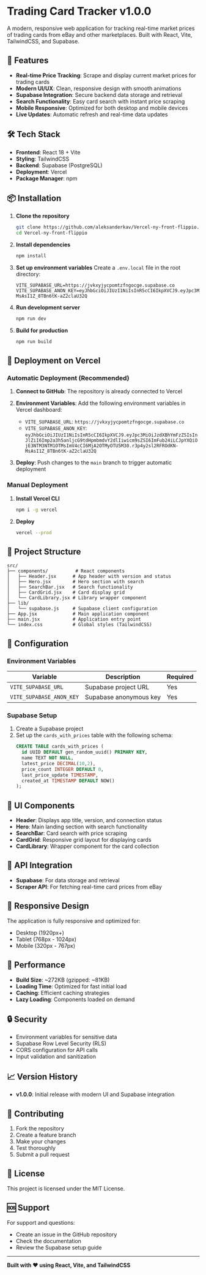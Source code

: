 # Trading Card Tracker v1.0.0

A modern, responsive web application for tracking real-time market prices of trading cards from eBay and other marketplaces. Built with React, Vite, TailwindCSS, and Supabase.

## 🚀 Features

- **Real-time Price Tracking**: Scrape and display current market prices for trading cards
- **Modern UI/UX**: Clean, responsive design with smooth animations
- **Supabase Integration**: Secure backend data storage and retrieval
- **Search Functionality**: Easy card search with instant price scraping
- **Mobile Responsive**: Optimized for both desktop and mobile devices
- **Live Updates**: Automatic refresh and real-time data updates

## 🛠️ Tech Stack

- **Frontend**: React 18 + Vite
- **Styling**: TailwindCSS
- **Backend**: Supabase (PostgreSQL)
- **Deployment**: Vercel
- **Package Manager**: npm

## 📦 Installation

1. **Clone the repository**
   ```bash
   git clone https://github.com/aleksanderkav/Vercel-ny-front-flippio.git
   cd Vercel-ny-front-flippio
   ```

2. **Install dependencies**
   ```bash
   npm install
   ```

3. **Set up environment variables**
   Create a `.env.local` file in the root directory:
   ```env
   VITE_SUPABASE_URL=https://jvkxyjycpomtzfngocge.supabase.co
   VITE_SUPABASE_ANON_KEY=eyJhbGciOiJIUzI1NiIsInR5cCI6IkpXVCJ9.eyJpc3MiOiJzdXBhYmFzZSIsInJlZiI6Imp2a3h5anljcG9tdHpmbmdvY2dlIiwicm9sZSI6ImFub24iLCJpYXQiOjE3NTM3NTM1OTMsImV4cCI6MjA2OTMyOTU5M30.r3p4y2sl2RFROdKN-MsAsI1Z_8TBn6tK-aZ2claU32Q
   ```

4. **Run development server**
   ```bash
   npm run dev
   ```

5. **Build for production**
   ```bash
   npm run build
   ```

## 🚀 Deployment on Vercel

### Automatic Deployment (Recommended)

1. **Connect to GitHub**: The repository is already connected to Vercel
2. **Environment Variables**: Add the following environment variables in Vercel dashboard:
   - `VITE_SUPABASE_URL`: `https://jvkxyjycpomtzfngocge.supabase.co`
   - `VITE_SUPABASE_ANON_KEY`: `eyJhbGciOiJIUzI1NiIsInR5cCI6IkpXVCJ9.eyJpc3MiOiJzdXBhYmFzZSIsInJlZiI6Imp2a3h5anljcG9tdHpmbmdvY2dlIiwicm9sZSI6ImFub24iLCJpYXQiOjE3NTM3NTM1OTMsImV4cCI6MjA2OTMyOTU5M30.r3p4y2sl2RFROdKN-MsAsI1Z_8TBn6tK-aZ2claU32Q`

3. **Deploy**: Push changes to the `main` branch to trigger automatic deployment

### Manual Deployment

1. **Install Vercel CLI**
   ```bash
   npm i -g vercel
   ```

2. **Deploy**
   ```bash
   vercel --prod
   ```

## 📁 Project Structure

```
src/
├── components/          # React components
│   ├── Header.jsx      # App header with version and status
│   ├── Hero.jsx        # Hero section with search
│   ├── SearchBar.jsx   # Search functionality
│   ├── CardGrid.jsx    # Card display grid
│   └── CardLibrary.jsx # Library wrapper component
├── lib/
│   └── supabase.js     # Supabase client configuration
├── App.jsx             # Main application component
├── main.jsx            # Application entry point
└── index.css           # Global styles (TailwindCSS)
```

## 🔧 Configuration

### Environment Variables

| Variable | Description | Required |
|----------|-------------|----------|
| `VITE_SUPABASE_URL` | Supabase project URL | Yes |
| `VITE_SUPABASE_ANON_KEY` | Supabase anonymous key | Yes |

### Supabase Setup

1. Create a Supabase project
2. Set up the `cards_with_prices` table with the following schema:
   ```sql
   CREATE TABLE cards_with_prices (
     id UUID DEFAULT gen_random_uuid() PRIMARY KEY,
     name TEXT NOT NULL,
     latest_price DECIMAL(10,2),
     price_count INTEGER DEFAULT 0,
     last_price_update TIMESTAMP,
     created_at TIMESTAMP DEFAULT NOW()
   );
   ```

## 🎨 UI Components

- **Header**: Displays app title, version, and connection status
- **Hero**: Main landing section with search functionality
- **SearchBar**: Card search with price scraping
- **CardGrid**: Responsive grid layout for displaying cards
- **CardLibrary**: Wrapper component for the card collection

## 🔄 API Integration

- **Supabase**: For data storage and retrieval
- **Scraper API**: For fetching real-time card prices from eBay

## 📱 Responsive Design

The application is fully responsive and optimized for:
- Desktop (1920px+)
- Tablet (768px - 1024px)
- Mobile (320px - 767px)

## 🚀 Performance

- **Build Size**: ~272KB (gzipped: ~81KB)
- **Loading Time**: Optimized for fast initial load
- **Caching**: Efficient caching strategies
- **Lazy Loading**: Components loaded on demand

## 🔒 Security

- Environment variables for sensitive data
- Supabase Row Level Security (RLS)
- CORS configuration for API calls
- Input validation and sanitization

## 📈 Version History

- **v1.0.0**: Initial release with modern UI and Supabase integration

## 🤝 Contributing

1. Fork the repository
2. Create a feature branch
3. Make your changes
4. Test thoroughly
5. Submit a pull request

## 📄 License

This project is licensed under the MIT License.

## 🆘 Support

For support and questions:
- Create an issue in the GitHub repository
- Check the documentation
- Review the Supabase setup guide

---

**Built with ❤️ using React, Vite, and TailwindCSS**
